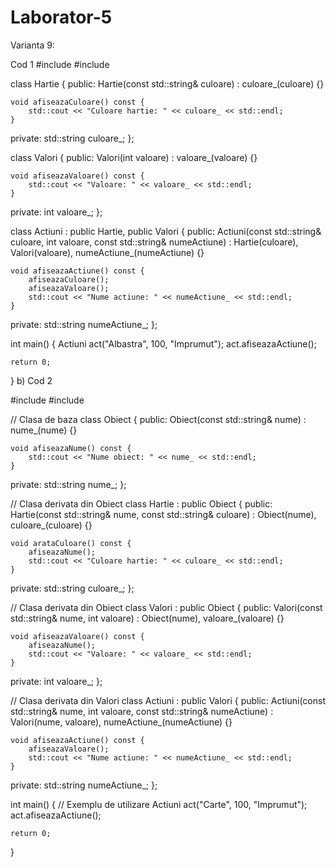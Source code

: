 # Laborator-5
Varianta 9:

Cod 1
#include <iostream>
#include <string>

class Hartie {
public:
    Hartie(const std::string& culoare) : culoare_(culoare) {}

    void afiseazaCuloare() const {
        std::cout << "Culoare hartie: " << culoare_ << std::endl;
    }

private:
    std::string culoare_;
};

class Valori {
public:
    Valori(int valoare) : valoare_(valoare) {}

    void afiseazaValoare() const {
        std::cout << "Valoare: " << valoare_ << std::endl;
    }

private:
    int valoare_;
};

class Actiuni : public Hartie, public Valori {
public:
    Actiuni(const std::string& culoare, int valoare, const std::string& numeActiune)
            : Hartie(culoare), Valori(valoare), numeActiune_(numeActiune) {}

    void afiseazaActiune() const {
        afiseazaCuloare();
        afiseazaValoare();
        std::cout << "Nume actiune: " << numeActiune_ << std::endl;
    }

private:
    std::string numeActiune_;
};

int main() {
    Actiuni act("Albastra", 100, "Imprumut");
    act.afiseazaActiune();

    return 0;
}
b) Cod 2

#include <iostream>
#include <string>

// Clasa de baza
class Obiect {
public:
    Obiect(const std::string& nume) : nume_(nume) {}

    void afiseazaNume() const {
        std::cout << "Nume obiect: " << nume_ << std::endl;
    }

private:
    std::string nume_;
};

// Clasa derivata din Obiect
class Hartie : public Obiect {
public:
    Hartie(const std::string& nume, const std::string& culoare)
        : Obiect(nume), culoare_(culoare) {}

    void arataCuloare() const {
        afiseazaNume();
        std::cout << "Culoare hartie: " << culoare_ << std::endl;
    }

private:
    std::string culoare_;
};

// Clasa derivata din Obiect
class Valori : public Obiect {
public:
    Valori(const std::string& nume, int valoare)
        : Obiect(nume), valoare_(valoare) {}

    void afiseazaValoare() const {
        afiseazaNume();
        std::cout << "Valoare: " << valoare_ << std::endl;
    }

private:
    int valoare_;
};

// Clasa derivata din Valori
class Actiuni : public Valori {
public:
    Actiuni(const std::string& nume, int valoare, const std::string& numeActiune)
        : Valori(nume, valoare), numeActiune_(numeActiune) {}

    void afiseazaActiune() const {
        afiseazaValoare();
        std::cout << "Nume actiune: " << numeActiune_ << std::endl;
    }

private:
    std::string numeActiune_;
};

int main() {
    // Exemplu de utilizare
    Actiuni act("Carte", 100, "Imprumut");
    act.afiseazaActiune();

    return 0;
}






